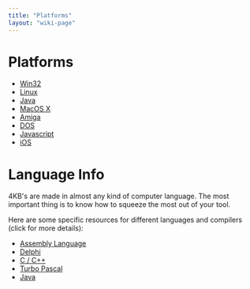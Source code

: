```yaml
---
title: "Platforms"
layout: "wiki-page"
---
```


# Platforms

* [Win32](win32)
* [Linux](linux)
* [Java](java)
* [MacOS X](macos-x)
* [Amiga](amiga)
* [DOS](dos)
* [Javascript](javascript)
* [iOS](ios)

# Language Info

4KB's are made in almost any kind of computer language. The most important thing is to know how to squeeze the most out of your tool.

Here are some specific resources for different languages and compilers (click for more details):

*   [Assembly Language](assembly-language)
*   [Delphi](delphi)
*   [C / C++](c-cpp)
*   [Turbo Pascal](turbo_pascal)
*   [Java](java)

